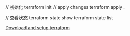 // 初始化
terraform init
// apply changes
terraform apply .

// 查看状态
terraform state show
terraform state list


[Download and setup terraform](https://www.terraform.io/downloads.html)
